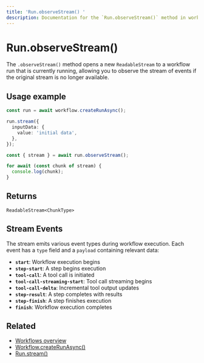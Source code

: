 ```yaml
---
title: 'Run.observeStream() '
description: Documentation for the `Run.observeStream()` method in workflows, which enables reopening the stream of an already active workflow run.
---
```


# Run.observeStream()

The `.observeStream()` method opens a new `ReadableStream` to a workflow run that is currently running, allowing you to observe the stream of events if the original stream is no longer available.

## Usage example

```typescript showLineNumbers copy
const run = await workflow.createRunAsync();

run.stream({
  inputData: {
    value: 'initial data',
  },
});

const { stream } = await run.observeStream();

for await (const chunk of stream) {
  console.log(chunk);
}
```

## Returns

`ReadableStream<ChunkType>`

## Stream Events

The stream emits various event types during workflow execution. Each event has a `type` field and a `payload` containing relevant data:

- **`start`**: Workflow execution begins
- **`step-start`**: A step begins execution
- **`tool-call`**: A tool call is initiated
- **`tool-call-streaming-start`**: Tool call streaming begins
- **`tool-call-delta`**: Incremental tool output updates
- **`step-result`**: A step completes with results
- **`step-finish`**: A step finishes execution
- **`finish`**: Workflow execution completes

## Related

- [Workflows overview](../../../docs/workflows/overview#run-workflow)
- [Workflow.createRunAsync()](../../../reference/workflows/workflow-methods/create-run)
- [Run.stream()](./stream)
